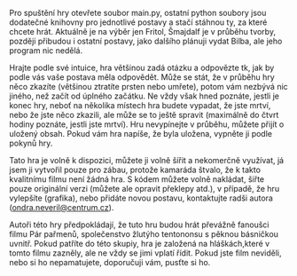 Pro spuštění hry otevřete soubor main.py, ostatní python soubory jsou dodatečné knihovny pro jednotlivé postavy a stačí stáhnou ty, za které chcete hrát. Aktuálně je na výběr jen Fritol, Šmajdalf je v průběhu tvorby, později přibudou i ostatní postavy, jako dalšího plánuji vydat Bilba, ale jeho program nic nedělá.

Hrajte podle své intuice, hra většinou zadá otázku a odpovězte tk, jak by podle vás vaše postava měla odpovědět.
Může se stát, že v průběhu hry něco zkazíte (většinou ztratíte prsten nebo umřete), potom vám nezbývá nic jiného, než začít od úplného začátku.
Ne vždy však hned poznáte, jestli je konec hry, neboť na několika místech hra budete vypadat, že jste mrtví, nebo že jste něco zkazili, ale může se to ještě spravit (maximálně do čtvrt hodiny poznáte, jestli jste mrtví).
Hru nevypínejte v průběhu, můžete přijít o uložený obsah. Pokud vám hra napíše, že byla uložena, vypněte ji podle pokynů hry.

Tato hra je volně k dispozici, můžete ji volně šířit a nekomerčně využívat, já jsem ji vytvořil pouze pro zábau, protože kamaráda štvalo, že k takto kvalitnímu filmu není žádná hra.
S kódem můžete volně nakládat, šiřte pouze originální verzi (můžete ale opravit překlepy atd.), v případě, že hru vylepšíte (grafika), nebo přidáte novou postavu, kontaktujte radši autora (ondra.neveril@centrum.cz).

Autoři této hry předpokládají, že tuto hru budou hrát převážně fanoušci filmu Pár pařmenů, společenstvo žlutýho tentononsu s pěknou básničkou uvnitř.
Pokud patříte do této skupiy, hra je založená na hláškách,které v tomto filmu zazněly, ale ne vždy se jimi vplatí řídit.
Pokud jste film neviděli, nebo si ho nepamatujete, doporučuji vám, pusťte si ho.

